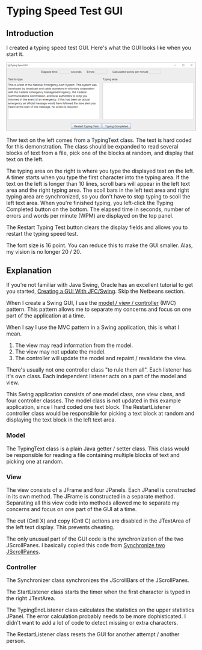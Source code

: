 # Typing Speed Test GUI

## Introduction

I created a typing speed test GUI.  Here's what the GUI looks like when you start it.

![Typing Test GUI](2021-06-26.png)

Thw text on the left comes from a TypingText class.  The text is hard coded for this demonstration.  The class should be expanded to read several blocks of text from a file, pick one of the blocks at random, and display that text on the left.

The typing area on the right is where you type the displayed text on the left.  A timer starts when you type the first character into the typing area.  If the text on the left is longer than 10 lines, scroll bars will appear in the left text area and the right typing area.  The scoll bars in the left text area and right typing area are synchronized, so you don't have to stop typing to scoll the left text area.  When you're finished typing, you left-click the Typing Completed button on the bottom.  The elapsed time in seconds, number of errors and words per minute (WPM) are displayed on the top panel.

The Restart Typing Test button clears the display fields and allows you to restart the typing speed test.

The font size is 16 point.  You can reduce this to make the GUI smaller.  Alas, my vision is no longer 20 / 20.

## Explanation

If you’re not familiar with Java Swing, Oracle has an excellent tutorial to get you started, [Creating a GUI With JFC/Swing](https://docs.oracle.com/javase/tutorial/uiswing/index.html). Skip the Netbeans section.

When I create a Swing GUI, I use the [model / view / controller](https://en.wikipedia.org/wiki/Model%E2%80%93view%E2%80%93controller) (MVC) pattern.  This pattern allows me to separate my concerns and focus on one part of the application at a time.

When I say I use the MVC pattern in a Swing application, this is what I mean.

1.  The view may read information from the model.
2.  The view may not update the model.
3.  The controller will update the model and repaint / revalidate the view.

There's usually not one controller class "to rule them all".  Each listener has it's own class.  Each independent listener acts on a part of the model and view.

This Swing application consists of one model class, one view class, and four controller classes.  The model class is not updated in this example application, since I hard coded one text block.  The RestartListener controller class would be responsible for picking a text block at random and displaying the text block in the left text area.

### Model

The TypingText class is a plain Java getter / setter class.  This class would be responsible for reading a file containing multiple blocks of text and picking one at random.

### View

The view consists of a JFrame and four JPanels.  Each JPanel is constructed in its own method.  The JFrame is constructed in a separate method.  Separating all this view code into methods allowed me to separate my concerns and focus on one part of the GUI at a time.

The cut (Cntl X) and copy (Cntl C) actions are disabled in the JTextArea of the left text display.  This prevents cheating.

The only unusual part of the GUI code is the synchronization of the two JScrollPanes.  I basically copied this code from [Synchronize two JScrollPanes](https://coderanch.com/t/339632/java/synchronize-ScrollPane).

### Controller

The Synchronizer class synchronizes the JScrollBars of the JScrollPanes.

The StartListener class starts the timer when the first character is typed in the right JTextArea.

The TypingEndListener class calculates the statistics on the upper statistics JPanel.  The error calculation probably needs to be more dophisticated.  I didn't want to add a lot of code to detect missing or extra characters.

The RestartListener class resets the GUI for another attempt / another person.
